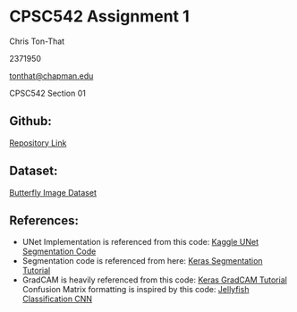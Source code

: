# CPSC542 Assignment 1

Chris Ton-That

2371950

tonthat@chapman.edu

CPSC542 Section 01

## Github:
[Repository Link](https://github.com/chriswonton/cpsc542_assignment2)

## Dataset:
[Butterfly Image Dataset](https://www.kaggle.com/datasets/veeralakrishna/butterfly-dataset)

## References:
- UNet Implementation is referenced from this code: [Kaggle UNet Segmentation Code](https://www.kaggle.com/code/bryanb/image-segmentation-u-net)
- Segmentation code is referenced from here: [Keras Segmentation Tutorial](https://keras.io/guides/keras_cv/semantic_segmentation_deeplab_v3_plus/)
- GradCAM is heavily referenced from this code: [Keras GradCAM Tutorial](https://keras.io/examples/vision/grad_cam/)
Confusion Matrix formatting is inspired by this code:
[Jellyfish Classification CNN](https://www.kaggle.com/code/ilyasderrar/jellyfish-classification-with-val-acc-90-cnn)